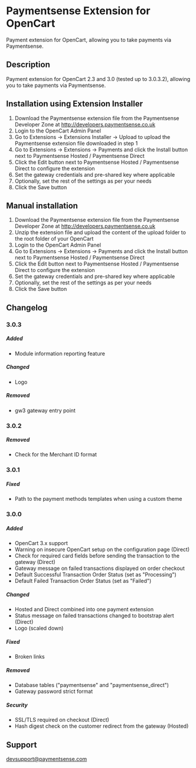 Paymentsense Extension for OpenCart
====================================

Payment extension for OpenCart, allowing you to take payments via Paymentsense.

Description
-----------

Payment extension for OpenCart 2.3 and 3.0 (tested up to 3.0.3.2), allowing you to take payments via Paymentsense.

Installation using Extension Installer
--------------------------------------

1. Download the Paymentsense extension file from the Paymentsense Developer Zone at http://developers.paymentsense.co.uk
2. Login to the OpenCart Admin Panel
3. Go to Extensions -> Extensions Installer -> Upload to upload the Paymentsense extension file downloaded in step 1
4. Go to Extensions -> Extensions -> Payments and click the Install button next to Paymentsense Hosted / Paymentsense Direct
5. Click the Edit button next to Paymentsense Hosted / Paymentsense Direct to configure the extension
6. Set the gateway credentials and pre-shared key where applicable
7. Optionally, set the rest of the settings as per your needs
8. Click the Save button

Manual installation
-------------------

1. Download the Paymentsense extension file from the Paymentsense Developer Zone at http://developers.paymentsense.co.uk
2. Unzip the extension file and upload the content of the upload folder to the root folder of your OpenCart
3. Login to the OpenCart Admin Panel
4. Go to Extensions -> Extensions -> Payments and click the Install button next to Paymentsense Hosted / Paymentsense Direct
5. Click the Edit button next to Paymentsense Hosted / Paymentsense Direct to configure the extension
6. Set the gateway credentials and pre-shared key where applicable
7. Optionally, set the rest of the settings as per your needs
8. Click the Save button

Changelog
---------

### 3.0.3
##### Added
- Module information reporting feature

##### Changed
- Logo

##### Removed
- gw3 gateway entry point


### 3.0.2
##### Removed
- Check for the Merchant ID format


### 3.0.1
##### Fixed
- Path to the payment methods templates when using a custom theme


### 3.0.0
##### Added
- OpenCart 3.x support
- Warning on insecure OpenCart setup on the configuration page (Direct)
- Check for required card fields before sending the transaction to the gateway (Direct)
- Gateway message on failed transactions displayed on order checkout
- Default Successful Transaction Order Status (set as "Processing")
- Default Failed Transaction Order Status (set as "Failed")

##### Changed
- Hosted and Direct combined into one payment extension
- Status message on failed transactions changed to bootstrap alert (Direct)
- Logo (scaled down)

##### Fixed
- Broken links

##### Removed
- Database tables ("paymentsense" and "paymentsense_direct")
- Gateway password strict format

##### Security
- SSL/TLS required on checkout (Direct)
- Hash digest check on the customer redirect from the gateway (Hosted)

Support
-------

[devsupport@paymentsense.com](mailto:devsupport@paymentsense.com)

